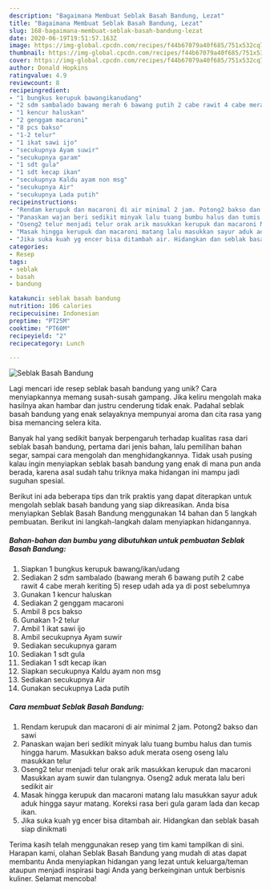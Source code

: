 ```yaml
---
description: "Bagaimana Membuat Seblak Basah Bandung, Lezat"
title: "Bagaimana Membuat Seblak Basah Bandung, Lezat"
slug: 168-bagaimana-membuat-seblak-basah-bandung-lezat
date: 2020-06-19T19:51:57.163Z
image: https://img-global.cpcdn.com/recipes/f44b67079a40f685/751x532cq70/seblak-basah-bandung-foto-resep-utama.jpg
thumbnail: https://img-global.cpcdn.com/recipes/f44b67079a40f685/751x532cq70/seblak-basah-bandung-foto-resep-utama.jpg
cover: https://img-global.cpcdn.com/recipes/f44b67079a40f685/751x532cq70/seblak-basah-bandung-foto-resep-utama.jpg
author: Donald Hopkins
ratingvalue: 4.9
reviewcount: 8
recipeingredient:
- "1 bungkus kerupuk bawangikanudang"
- "2 sdm sambalado bawang merah 6 bawang putih 2 cabe rawit 4 cabe merah keriting 5 resep udah ada ya di post sebelumnya"
- "1 kencur haluskan"
- "2 genggam macaroni"
- "8 pcs bakso"
- "1-2 telur"
- "1 ikat sawi ijo"
- "secukupnya Ayam suwir"
- "secukupnya garam"
- "1 sdt gula"
- "1 sdt kecap ikan"
- "secukupnya Kaldu ayam non msg"
- "secukupnya Air"
- "secukupnya Lada putih"
recipeinstructions:
- "Rendam kerupuk dan macaroni di air minimal 2 jam. Potong2 bakso dan sawi"
- "Panaskan wajan beri sedikit minyak lalu tuang bumbu halus dan tumis hingga harum. Masukkan bakso aduk merata oseng oseng lalu masukkan telur"
- "Oseng2 telur menjadi telur orak arik masukkan kerupuk dan macaroni Masukkan ayam suwir dan tulangnya. Oseng2 aduk merata lalu beri sedikit air"
- "Masak hingga kerupuk dan macaroni matang lalu masukkan sayur aduk aduk hingga sayur matang. Koreksi rasa beri gula garam lada dan kecap ikan."
- "Jika suka kuah yg encer bisa ditambah air. Hidangkan dan seblak basah siap dinikmati"
categories:
- Resep
tags:
- seblak
- basah
- bandung

katakunci: seblak basah bandung 
nutrition: 106 calories
recipecuisine: Indonesian
preptime: "PT25M"
cooktime: "PT60M"
recipeyield: "2"
recipecategory: Lunch

---
```



![Seblak Basah Bandung](https://img-global.cpcdn.com/recipes/f44b67079a40f685/751x532cq70/seblak-basah-bandung-foto-resep-utama.jpg)

Lagi mencari ide resep seblak basah bandung yang unik? Cara menyiapkannya memang susah-susah gampang. Jika keliru mengolah maka hasilnya akan hambar dan justru cenderung tidak enak. Padahal seblak basah bandung yang enak selayaknya mempunyai aroma dan cita rasa yang bisa memancing selera kita.

Banyak hal yang sedikit banyak berpengaruh terhadap kualitas rasa dari seblak basah bandung, pertama dari jenis bahan, lalu pemilihan bahan segar, sampai cara mengolah dan menghidangkannya. Tidak usah pusing kalau ingin menyiapkan seblak basah bandung yang enak di mana pun anda berada, karena asal sudah tahu triknya maka hidangan ini mampu jadi suguhan spesial.




Berikut ini ada beberapa tips dan trik praktis yang dapat diterapkan untuk mengolah seblak basah bandung yang siap dikreasikan. Anda bisa menyiapkan Seblak Basah Bandung menggunakan 14 bahan dan 5 langkah pembuatan. Berikut ini langkah-langkah dalam menyiapkan hidangannya.

<!--inarticleads1-->

##### Bahan-bahan dan bumbu yang dibutuhkan untuk pembuatan Seblak Basah Bandung:

1. Siapkan 1 bungkus kerupuk bawang/ikan/udang
1. Sediakan 2 sdm sambalado (bawang merah 6 bawang putih 2 cabe rawit 4 cabe merah keriting 5) resep udah ada ya di post sebelumnya
1. Gunakan 1 kencur haluskan
1. Sediakan 2 genggam macaroni
1. Ambil 8 pcs bakso
1. Gunakan 1-2 telur
1. Ambil 1 ikat sawi ijo
1. Ambil secukupnya Ayam suwir
1. Sediakan secukupnya garam
1. Sediakan 1 sdt gula
1. Sediakan 1 sdt kecap ikan
1. Siapkan secukupnya Kaldu ayam non msg
1. Sediakan secukupnya Air
1. Gunakan secukupnya Lada putih




<!--inarticleads2-->

##### Cara membuat Seblak Basah Bandung:

1. Rendam kerupuk dan macaroni di air minimal 2 jam. Potong2 bakso dan sawi
1. Panaskan wajan beri sedikit minyak lalu tuang bumbu halus dan tumis hingga harum. Masukkan bakso aduk merata oseng oseng lalu masukkan telur
1. Oseng2 telur menjadi telur orak arik masukkan kerupuk dan macaroni Masukkan ayam suwir dan tulangnya. Oseng2 aduk merata lalu beri sedikit air
1. Masak hingga kerupuk dan macaroni matang lalu masukkan sayur aduk aduk hingga sayur matang. Koreksi rasa beri gula garam lada dan kecap ikan.
1. Jika suka kuah yg encer bisa ditambah air. Hidangkan dan seblak basah siap dinikmati




Terima kasih telah menggunakan resep yang tim kami tampilkan di sini. Harapan kami, olahan Seblak Basah Bandung yang mudah di atas dapat membantu Anda menyiapkan hidangan yang lezat untuk keluarga/teman ataupun menjadi inspirasi bagi Anda yang berkeinginan untuk berbisnis kuliner. Selamat mencoba!
